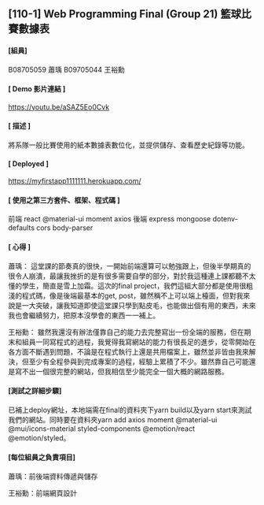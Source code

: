 ## [110-1] Web Programming Final (Group 21) 籃球比賽數據表 
#### [組員] 
B08705059 蕭瑀 B09705044 王裕勳 
#### [ Demo 影片連結 ] 
https://youtu.be/aSAZ5Eo0Cvk
#### [ 描述 ] 
將系隊一般比賽使用的紙本數據表數位化，並提供儲存、查看歷史紀錄等功能。 
#### [ Deployed ] 
https://myfirstapp1111111.herokuapp.com/
#### [ 使用之第三方套件、框架、程式碼 ] 
前端 react @material-ui moment axios 
後端 express mongoose dotenv-defaults cors body-parser 
#### [ 心得 ] 

蕭瑀： 這堂課的節奏真的很快，一開始前端還算可以勉強跟上，但後半學期真的很令人崩潰，最讓我挫折的是有很多需要自學的部分，對於我這種連上課都聽不太懂的學生，簡直是雪上加霜。這次的final project，我們這組大部分都是使用很粗淺的程式碼，像是後端最基本的get, post，雖然稱不上可以端上檯面，但對我來說是一大突破，讓我知道即使這堂課只學到點皮毛，也能做出個有用的東西，未來我也會繼續努力，把原本沒學會的東西一一補上。

王裕勳： 雖然我還沒有辦法僅靠自己的能力去完整寫出一份全端的服務，但在期末和組員一同寫程式的過程，我覺得我寫網站的能力有很長足的進步，從零開始在各方面不斷遇到問題，不論是在程式執行上還是共用檔案上，雖然並非皆由我來解決，但至少有全程參與到完成專案的過程，經驗上累積了不少。雖然靠自己可能還是寫不出一個很完整的網站，但我相信至少能完全一個大概的網路服務。

#### [測試之詳細步驟]

已補上deploy網址，本地端需在final的資料夾下yarn build以及yarn start來測試我們的網站。同時要在資料夾yarn add axios moment @material-ui @mui/icons-material styled-components @emotion/react @emotion/styled。

#### [每位組員之負責項目]

蕭瑀：前後端資料傳遞與儲存

王裕勳：前端網頁設計
